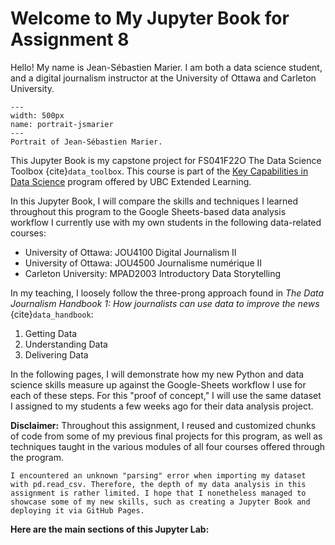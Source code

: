 # Welcome to My Jupyter Book for Assignment 8

Hello! My name is Jean-Sébastien Marier. I am both a data science student, and a digital journalism instructor at the University of Ottawa and Carleton University.

```{figure} images/2022-12-12_ass-8_portrait-jsmarier.jpg
---
width: 500px
name: portrait-jsmarier
---
Portrait of Jean-Sébastien Marier.
```

This Jupyter Book is my capstone project for FS041F22O The Data Science Toolbox {cite}`data_toolbox`. This course is part of the [Key Capabilities in Data Science](https://extendedlearning.ubc.ca/programs/key-capabilities-data-science) program offered by UBC Extended Learning.

In this Jupyter Book, I will compare the skills and techniques I learned throughout this program to the Google Sheets-based data analysis workflow I currently use with my own students in the following data-related courses:

- University of Ottawa: JOU4100 Digital Journalism II
- University of Ottawa: JOU4500 Journalisme numérique II
- Carleton University: MPAD2003 Introductory Data Storytelling

In my teaching, I loosely follow the three-prong approach found in *The Data Journalism Handbook 1: How journalists can use data to improve the news* {cite}`data_handbook`:

1. Getting Data
1. Understanding Data
1. Delivering Data

In the following pages, I will demonstrate how my new Python and data science skills measure up against the Google-Sheets workflow I use for each of these steps. For this "proof of concept," I will use the same dataset I assigned to my students a few weeks ago for their data analysis project.

**Disclaimer:** Throughout this assignment, I reused and customized chunks of code from some of my previous final projects for this program, as well as techniques taught in the various modules of all four courses offered through the program.

```{warning}
I encountered an unknown "parsing" error when importing my dataset with pd.read_csv. Therefore, the depth of my data analysis in this assignment is rather limited. I hope that I nonetheless managed to showcase some of my new skills, such as creating a Jupyter Book and deploying it via GitHub Pages.
```

**Here are the main sections of this Jupyter Lab:**

```{tableofcontents}
```
